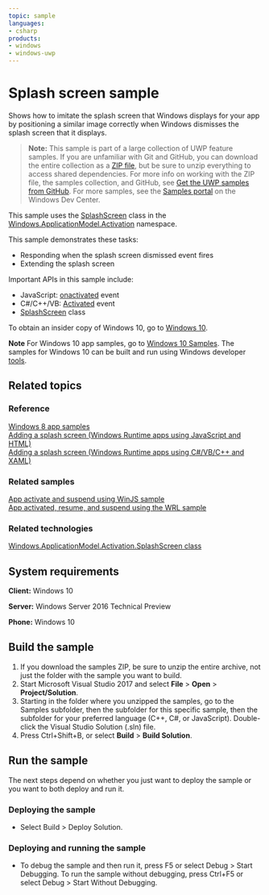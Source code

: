 ```yaml
---
topic: sample
languages:
- csharp
products:
- windows
- windows-uwp
---
```


<!---
  category: ControlsLayoutAndText 
  samplefwlink: http://go.microsoft.com/fwlink/p/?LinkId=620608
--->

# Splash screen sample

Shows how to imitate the splash screen that Windows displays for your app by positioning a similar image correctly when Windows dismisses the splash screen that it displays. 

> **Note:** This sample is part of a large collection of UWP feature samples. 
> If you are unfamiliar with Git and GitHub, you can download the entire collection as a 
> [ZIP file](https://github.com/Microsoft/Windows-universal-samples/archive/master.zip), but be 
> sure to unzip everything to access shared dependencies. For more info on working with the ZIP file, 
> the samples collection, and GitHub, see [Get the UWP samples from GitHub](https://aka.ms/ovu2uq). 
> For more samples, see the [Samples portal](https://aka.ms/winsamples) on the Windows Dev Center. 

This sample uses the [SplashScreen](http://msdn.microsoft.com/library/windows/apps/br224763) class in the 
[Windows.ApplicationModel.Activation](http://msdn.microsoft.com/library/windows/apps/br224766) namespace.

This sample demonstrates these tasks:

-   Responding when the splash screen dismissed event fires
-   Extending the splash screen

Important APIs in this sample include:

-   JavaScript: [onactivated](http://msdn.microsoft.com/library/windows/apps/br212679) event
-   C#/C++/VB: [Activated](http://msdn.microsoft.com/library/windows/apps/br225018) event 
-   [SplashScreen](http://msdn.microsoft.com/library/windows/apps/br224763) class

To obtain an insider copy of Windows 10, go to [Windows 10](http://insider.windows.com). 

**Note**  For Windows 10 app samples, go to  [Windows 10 Samples](https://github.com/Microsoft/Windows-universal-samples). The samples for Windows 10 can be built and run using Windows developer [tools](https://developer.windows.com).

## Related topics

### Reference

[Windows 8 app samples](http://go.microsoft.com/fwlink/p/?LinkID=227694)  
[Adding a splash screen (Windows Runtime apps using JavaScript and HTML)](http://msdn.microsoft.com/library/windows/apps/hh465332)  
[Adding a splash screen (Windows Runtime apps using C#/VB/C++ and XAML)](http://msdn.microsoft.com/library/windows/apps/hh465331)  

### Related samples

[App activate and suspend using WinJS sample](http://go.microsoft.com/fwlink/p/?linkid=231617)  
[App activated, resume, and suspend using the WRL sample](http://go.microsoft.com/fwlink/p/?linkid=231474)  

### Related technologies

[Windows.ApplicationModel.Activation.SplashScreen class](http://msdn.microsoft.com/library/windows/apps/br224763)  

## System requirements

**Client:** Windows 10

**Server:** Windows Server 2016 Technical Preview

**Phone:** Windows 10

## Build the sample

1. If you download the samples ZIP, be sure to unzip the entire archive, not just the folder with the sample you want to build. 
2. Start Microsoft Visual Studio 2017 and select **File** \> **Open** \> **Project/Solution**.
3. Starting in the folder where you unzipped the samples, go to the Samples subfolder, then the subfolder for this specific sample, then the subfolder for your preferred language (C++, C#, or JavaScript). Double-click the Visual Studio Solution (.sln) file.
4. Press Ctrl+Shift+B, or select **Build** \> **Build Solution**.

## Run the sample

The next steps depend on whether you just want to deploy the sample or you want to both deploy and run it.

### Deploying the sample

- Select Build > Deploy Solution. 

### Deploying and running the sample

- To debug the sample and then run it, press F5 or select Debug >  Start Debugging. To run the sample without debugging, press Ctrl+F5 or select Debug > Start Without Debugging. 
